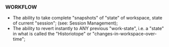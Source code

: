 ### WORKFLOW
- The ability to take complete "snapshots" of "state" of workspace, state of current "session"; (see: Session Management);
- The ability to revert instantly to ANY previous "work-state", i.e. a "state" in what is called the "Historiotope" or "changes-in-workspace-over-time";
